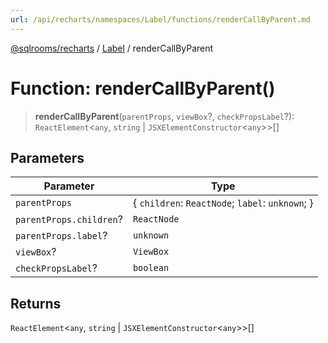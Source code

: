 ```yaml
---
url: /api/recharts/namespaces/Label/functions/renderCallByParent.md
---
```

[@sqlrooms/recharts](../../../index.md) / [Label](../index.md) / renderCallByParent

# Function: renderCallByParent()

> **renderCallByParent**(`parentProps`, `viewBox`?, `checkPropsLabel`?): `ReactElement`<`any`, `string` | `JSXElementConstructor`<`any`>>\[]

## Parameters

| Parameter | Type |
| ------ | ------ |
| `parentProps` | { `children`: `ReactNode`; `label`: `unknown`; } |
| `parentProps.children`? | `ReactNode` |
| `parentProps.label`? | `unknown` |
| `viewBox`? | `ViewBox` |
| `checkPropsLabel`? | `boolean` |

## Returns

`ReactElement`<`any`, `string` | `JSXElementConstructor`<`any`>>\[]
